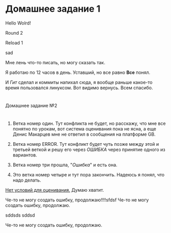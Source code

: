 # Домашнее задание 1
Hello Wolrd!

Round 2

Reload 1

sad


Мне лень что-то писать, но могу сказать так.

Я работаю по 12 часов в день. Уставший, но все равно **Все** понял.

И *Гит* сделал и коммиты напихал сюда, я вообще раньше какое-то время пользовался линуксом. Вот видимо вернусь. 
Всем спасибо.

#

Домашнее задание №2
#
1. Ветка номер один. Тут конфликта не будет, но расскажу, что мне все понятно по урокам, вот система оценивания пока не ясна, а еще Денис Макарцев мне не ответил в сообщения на платформе GB.

2. Ветка номер ERROR. Тут конфликт будет чуть позже между этой и третьей веткой и решу его через *ОШИБКА* через принятие одного из вариантов. 


3. Ветка номер три прошла, "*Ошибка*"  и есть она.

4. Это ветка номер четыре и тут пора закончить.
Надеюсь я понял, что надо делать.

[Нет условий для оценивания.](Нетусловийдляоценивания.PNG)
Думаю хватит.


Че-то не могу создать ошибку, продолжаю!!!!sfdsf
Че-то не могу создать ошибку, продолжаю.



sddsds
sddsd

Че-то не могу создать ошибку, продолжаю.